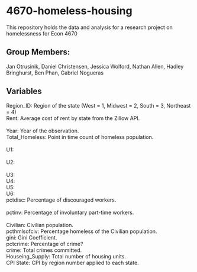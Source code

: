 # 4670-homeless-housing
This repository holds the data and analysis for a research project on homelessness for Econ 4670

## Group Members: 
Jan Otrusinik, Daniel Christensen, Jessica Wolford, Nathan Allen, Hadley Bringhurst, Ben Phan, Gabriel Nogueras

## Variables

Region_ID: Region of the state (West = 1, Midwest = 2, South = 3, Northeast	= 4) <br/>
Rent: Average cost of rent by state from the Zillow API.<br/>	
Year:	Year of the observation.<br/>
Total_Homeless: Point in time count of homeless population.<br/> 	
U1:<br/>	
U2:<br/>	
U3:<br/>
U4:<br/>
U5:<br/>
U6:<br/>
pctdisc: Percentage of discouraged workers.<br/>	
pctinv: Percentage of involuntary part-time workers.<br/>	
Civilian: Civilian population.<br/>
pcthmlsofciv: Percentage homeless of the Civilian population.<br/>
gini: Gini Coefficient.<br/>
pctcrime: Percentage of crime?<br/>
crime: Total crimes committed.<br/>
Houseing_Supply: Total number of housing units.<br/>
CPI	State: CPI by region number applied to each state.<br/>

